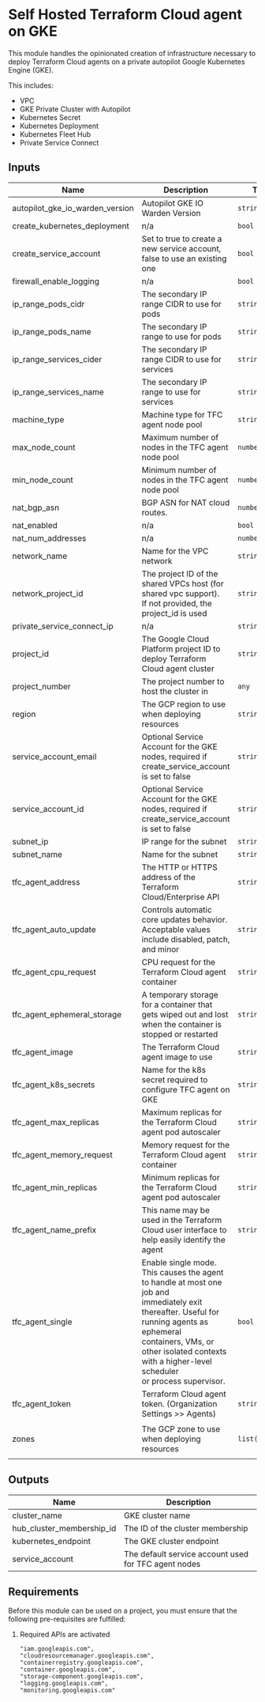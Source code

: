 # Self Hosted Terraform Cloud agent on GKE

This module handles the opinionated creation of infrastructure necessary to deploy Terraform Cloud agents on a private autopilot Google Kubernetes Engine (GKE).

This includes:

- VPC
- GKE Private Cluster with Autopilot
- Kubernetes Secret
- Kubernetes Deployment
- Kubernetes Fleet Hub
- Private Service Connect

<!-- BEGINNING OF PRE-COMMIT-TERRAFORM DOCS HOOK -->
## Inputs

| Name | Description | Type | Default | Required |
|------|-------------|------|---------|:--------:|
| autopilot\_gke\_io\_warden\_version | Autopilot GKE IO Warden Version | `string` | `"2.7.41"` | no |
| create\_kubernetes\_deployment | n/a | `bool` | `false` | no |
| create\_service\_account | Set to true to create a new service account, false to use an existing one | `bool` | `true` | no |
| firewall\_enable\_logging | n/a | `bool` | `true` | no |
| ip\_range\_pods\_cidr | The secondary IP range CIDR to use for pods | `string` | `"192.168.0.0/18"` | no |
| ip\_range\_pods\_name | The secondary IP range to use for pods | `string` | `"ip-range-pods"` | no |
| ip\_range\_services\_cider | The secondary IP range CIDR to use for services | `string` | `"192.168.64.0/18"` | no |
| ip\_range\_services\_name | The secondary IP range to use for services | `string` | `"ip-range-scv"` | no |
| machine\_type | Machine type for TFC agent node pool | `string` | `"n1-standard-4"` | no |
| max\_node\_count | Maximum number of nodes in the TFC agent node pool | `number` | `4` | no |
| min\_node\_count | Minimum number of nodes in the TFC agent node pool | `number` | `2` | no |
| nat\_bgp\_asn | BGP ASN for NAT cloud routes. | `number` | `64514` | no |
| nat\_enabled | n/a | `bool` | `true` | no |
| nat\_num\_addresses | n/a | `number` | `2` | no |
| network\_name | Name for the VPC network | `string` | `"tfc-agent-network"` | no |
| network\_project\_id | The project ID of the shared VPCs host (for shared vpc support).<br>If not provided, the project\_id is used | `string` | `""` | no |
| private\_service\_connect\_ip | n/a | `string` | `"10.10.64.5"` | no |
| project\_id | The Google Cloud Platform project ID to deploy Terraform Cloud agent cluster | `string` | n/a | yes |
| project\_number | The project number to host the cluster in | `any` | n/a | yes |
| region | The GCP region to use when deploying resources | `string` | `"us-central1"` | no |
| service\_account\_email | Optional Service Account for the GKE nodes, required if create\_service\_account is set to false | `string` | `""` | no |
| service\_account\_id | Optional Service Account for the GKE nodes, required if create\_service\_account is set to false | `string` | `""` | no |
| subnet\_ip | IP range for the subnet | `string` | `"10.0.0.0/17"` | no |
| subnet\_name | Name for the subnet | `string` | `"tfc-agent-subnet"` | no |
| tfc\_agent\_address | The HTTP or HTTPS address of the Terraform Cloud/Enterprise API | `string` | `"https://app.terraform.io"` | no |
| tfc\_agent\_auto\_update | Controls automatic core updates behavior. Acceptable values include disabled, patch, and minor | `string` | `"minor"` | no |
| tfc\_agent\_cpu\_request | CPU request for the Terraform Cloud agent container | `string` | `"2"` | no |
| tfc\_agent\_ephemeral\_storage | A temporary storage for a container that gets wiped out and lost when the container is stopped or restarted | `string` | `"1Gi"` | no |
| tfc\_agent\_image | The Terraform Cloud agent image to use | `string` | `"hashicorp/tfc-agent:latest"` | no |
| tfc\_agent\_k8s\_secrets | Name for the k8s secret required to configure TFC agent on GKE | `string` | `"tfc-agent-k8s-secrets"` | no |
| tfc\_agent\_max\_replicas | Maximum replicas for the Terraform Cloud agent pod autoscaler | `string` | `"10"` | no |
| tfc\_agent\_memory\_request | Memory request for the Terraform Cloud agent container | `string` | `"2Gi"` | no |
| tfc\_agent\_min\_replicas | Minimum replicas for the Terraform Cloud agent pod autoscaler | `string` | `"1"` | no |
| tfc\_agent\_name\_prefix | This name may be used in the Terraform Cloud user interface to help easily identify the agent | `string` | `"tfc-agent-k8s"` | no |
| tfc\_agent\_single | Enable single mode. This causes the agent to handle at most one job and<br>immediately exit thereafter. Useful for running agents as ephemeral<br>containers, VMs, or other isolated contexts with a higher-level scheduler<br>or process supervisor. | `bool` | `false` | no |
| tfc\_agent\_token | Terraform Cloud agent token. (Organization Settings >> Agents) | `string` | n/a | yes |
| zones | The GCP zone to use when deploying resources | `list(string)` | <pre>[<br>  "us-central1-a"<br>]</pre> | no |

## Outputs

| Name | Description |
|------|-------------|
| cluster\_name | GKE cluster name |
| hub\_cluster\_membership\_id | The ID of the cluster membership |
| kubernetes\_endpoint | The GKE cluster endpoint |
| service\_account | The default service account used for TFC agent nodes |

<!-- END OF PRE-COMMIT-TERRAFORM DOCS HOOK -->

## Requirements

Before this module can be used on a project, you must ensure that the following pre-requisites are fulfilled:

1. Required APIs are activated

    ```text
    "iam.googleapis.com",
    "cloudresourcemanager.googleapis.com",
    "containerregistry.googleapis.com",
    "container.googleapis.com",
    "storage-component.googleapis.com",
    "logging.googleapis.com",
    "monitoring.googleapis.com"
    ```

